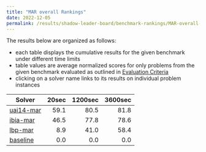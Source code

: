 ```yaml
---
title: "MAR overall Rankings"
date: 2022-12-05
permalink: /results/shadow-leader-board/benchmark-rankings/MAR-overall-rankings
---
```




The results below are organized as follows:
- each table displays the cumulative results for the given benchmark under different time limits
- table values are average normalized scores for only problems from the given benchmark evaluated as outlined in [Evaluation Criteria](https://uaicompetition.github.io/uci-2022/results/evaluation-criteria/)
- clicking on a solver name links to its results on individual problem instances


|                      Solver                       | 20sec | 1200sec | 3600sec |
| ------------------------------------------------- | ----: | ------: | ------: |
| [uai14-mar](../solver-scores/uai14-mar-scores.md) |  59.1 |    80.5 |    81.8 |
| [ibia-mar](../solver-scores/ibia-mar-scores.md)   |  46.5 |    77.8 |    78.6 |
| [lbp-mar](../solver-scores/lbp-mar-scores.md)     |   8.9 |    41.0 |    58.4 |
| [baseline](../solver-scores/baseline-scores.md)   |   0.0 |     0.0 |     0.0 |

